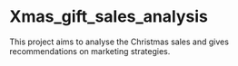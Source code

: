 # Xmas_gift_sales_analysis
This project aims to analyse the Christmas sales and gives recommendations on marketing strategies.
